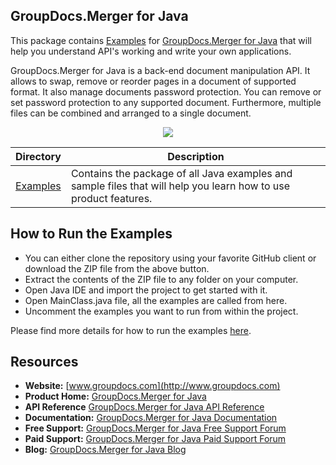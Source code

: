 ## GroupDocs.Merger for Java

This package contains [Examples](https://github.com/groupdocs-merger/GroupDocs.Merger-for-Java/tree/master/Examples) for [GroupDocs.Merger for Java](https://products.groupdocs.com/merger/java) that will help you understand API's working and write your own applications.

GroupDocs.Merger for Java is a back-end document manipulation API. It allows to swap, remove or reorder pages in a document of supported format. It also manage documents password protection. You can remove or set password protection to any supported document. Furthermore, multiple files can be combined and arranged to a single document. 

<p align="center">

  <a title="Download complete GroupDocs.Merger for Java source code" href="https://github.com/groupdocs-merger/GroupDocs.Merger-for-Java/archive/master.zip">
	<img src="https://raw.github.com/AsposeExamples/java-examples-dashboard/master/images/downloadZip-Button-Large.png" />
  </a>
</p>

Directory | Description
--------- | -----------
[Examples](https://github.com/groupdocs-merger/GroupDocs.Merger-for-Java/tree/master/Examples)  | Contains the package of all Java examples and sample files that will help you learn how to use product features.

## How to Run the Examples

+ You can either clone the repository using your favorite GitHub client or download the ZIP file from the above button.
+ Extract the contents of the ZIP file to any folder on your computer.
+ Open Java IDE and import the project to get started with it.
+ Open MainClass.java file, all the examples are called from here.
+ Uncomment the examples you want to run from within the project.

Please find more details for how to run the examples [here](https://docs.groupdocs.com/display/mergerjava/How+to+Run+Examples).

## Resources

+ **Website:** [www.groupdocs.com](http://www.groupdocs.com)
+ **Product Home:** [GroupDocs.Merger for Java](https://products.groupdocs.com/merger/java)
+ **API Reference** [GroupDocs.Merger for Java API Reference](https://apireference.groupdocs.com/java/merger)
+ **Documentation:** [GroupDocs.Merger for Java Documentation](https://docs.groupdocs.com/display/mergerjava/Home)
+ **Free Support:** [GroupDocs.Merger for Java Free Support Forum](https://forum.groupdocs.com/c/merger)
+ **Paid Support:** [GroupDocs.Merger for Java Paid Support Forum](https://helpdesk.groupdocs.com/)
+ **Blog:** [GroupDocs.Merger for Java Blog](https://blog.groupdocs.com/category/groupdocs-merger-product-family/)



